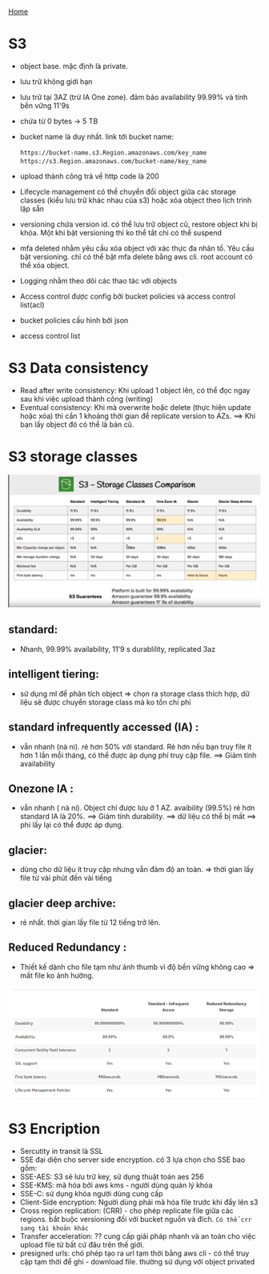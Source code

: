 [Home](./readme.md)

# S3

- object base. mặc định là private.
- lưu trữ không giới hạn
- lưu trữ tại 3AZ (trừ IA One zone). đảm bảo availability 99.99% và tính bền vững 11'9s
- chứa từ 0 bytes -> 5 TB
- bucket name là duy nhất.
  link tới bucket name:

  `https://bucket-name.s3.Region.amazonaws.com/key_name`
  `https://s3.Region.amazonaws.com/bucket-name/key_name`

- upload thành công trả về http code là 200
- Lifecycle management có thể chuyển đổi object giữa các storage classes (kiểu lưu trữ khác nhau của s3) hoặc xóa object theo lịch trình lặp sẵn
- versioning chứa version id. có thể lưu trữ object cũ, restore object khi bị khóa. Một khi bật versioning thì ko thể tắt chỉ có thể suspend
- mfa deleted nhằm yêu cầu xóa object với xác thực đa nhân tố. Yêu cầu bật versioning. chỉ có thể bật mfa delete bằng aws cli. root account có thể xóa object.
- Logging nhằm theo dõi các thao tác với objects
- Access control được config bởi bucket policies và access control list(acl)
- bucket policies cấu hình bởi json
- access control list

# S3 Data consistency

- Read after write consistency: Khi upload 1 object lên, có thể đọc ngay sau khi việc upload thành công (writing)
- Eventual consistency: Khi mà overwrite hoặc delete (thực hiện update hoặc xóa) thì cần 1 khoảng thời gian để replicate version to AZs. ==> Khi bạn lấy object đó có thể là bản cũ.

# S3 storage classes

![Alt text](img/s3-type.png?raw=true "Title")

## standard:

- Nhanh, 99.99% availability, 11'9 s durablility, replicated 3az

## intelligent tiering:

- sử dụng ml để phân tích object => chọn ra storage class thích hợp, dữ liệu sẽ được chuyển storage class mà ko tốn chi phí

## standard infrequently accessed (IA) :

- vẫn nhanh (nà ni). rẻ hơn 50% với standard. Rẻ hơn nếu bạn truy file ít hơn 1 lần mỗi tháng, có thể được áp dụng phí truy cập file. ==> Giảm tính availability

## Onezone IA :

- vẫn nhanh ( nà ní). Object chỉ được lưu ở 1 AZ.
  avaibility (99.5%) rẻ hơn standard IA là 20%. ==> Giảm tính durability. ==> dữ liệu có thể bị mất ==> phí lấy lại có thể được áp dụng.

## glacier:

- dùng cho dữ liệu ít truy cập nhưng vẫn đảm độ an toàn. => thời gian lấy file từ vài phút đến vài tiếng

## glacier deep archive:

- rẻ nhất. thời gian lấy file từ 12 tiếng trở lên.

## Reduced Redundancy :

- Thiết kế dành cho file tạm như ảnh thumb vì độ bền vững không cao => mất file ko ảnh hưởng.

![Alt text](img/s3-rrs.png?raw=true "Title")

# S3 Encription

- Sercutity in transit là SSL
- SSE đại diện cho server side encryption. có 3 lựa chọn cho SSE bao gồm:
- SSE-AES: S3 sẽ lưu trữ key, sử dụng thuật toán aes 256
- SSE-KMS: mã hóa bởi aws kms - người dùng quản lý khóa
- SSE-C: sử dụng khóa người dùng cung cấp
- Client-Side encryption: Người dùng phải mã hóa file trước khi đẩy lên s3
- Cross region replication: (CRR) - cho phép replicate file giữa các regions. bắt buộc versioning đối với bucket nguồn và đích. `Có thể crr sang tài khoản khác`
- Transfer acceleration: ??
  cung cấp giải pháp nhanh và an toàn cho việc upload file từ bất cứ đâu trên thế giới.
- presigned urls: chó phép tạo ra url tạm thời bằng aws cli - có thể truy cập tạm thời để ghi - download file. thường sử dụng với object privated
